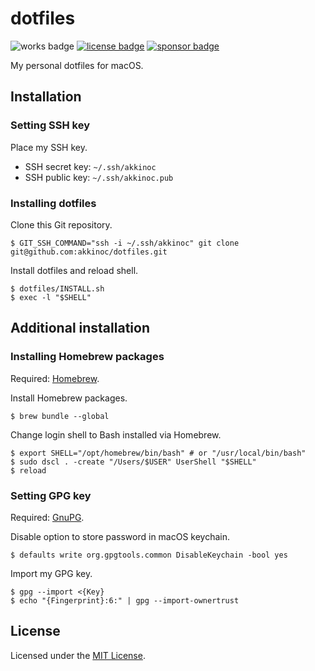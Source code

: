 # dotfiles

![works badge]
[![license badge]][license]
[![sponsor badge]][sponsor]

[works badge]: https://img.shields.io/badge/works-on%20my%20machine-brightgreen
[license]: LICENSE.txt
[license badge]: https://img.shields.io/github/license/akkinoc/dotfiles?color=blue
[sponsor]: https://github.com/sponsors/akkinoc
[sponsor badge]: https://img.shields.io/static/v1?logo=github&label=sponsor&message=%E2%9D%A4&color=db61a2

My personal dotfiles for macOS.

## Installation

### Setting SSH key

Place my SSH key.

* SSH secret key: `~/.ssh/akkinoc`
* SSH public key: `~/.ssh/akkinoc.pub`

### Installing dotfiles

Clone this Git repository.

```console
$ GIT_SSH_COMMAND="ssh -i ~/.ssh/akkinoc" git clone git@github.com:akkinoc/dotfiles.git
```

Install dotfiles and reload shell.

```console
$ dotfiles/INSTALL.sh
$ exec -l "$SHELL"
```

## Additional installation

### Installing Homebrew packages

Required: [Homebrew].

[Homebrew]: https://brew.sh/

Install Homebrew packages.

```console
$ brew bundle --global
```

Change login shell to Bash installed via Homebrew.

```console
$ export SHELL="/opt/homebrew/bin/bash" # or "/usr/local/bin/bash"
$ sudo dscl . -create "/Users/$USER" UserShell "$SHELL"
$ reload
```

### Setting GPG key

Required: [GnuPG].

[GnuPG]: https://gnupg.org/

Disable option to store password in macOS keychain.

```console
$ defaults write org.gpgtools.common DisableKeychain -bool yes
```

Import my GPG key.

```console
$ gpg --import <{Key}
$ echo "{Fingerprint}:6:" | gpg --import-ownertrust
```

## License

Licensed under the [MIT License][license].
